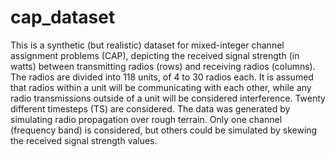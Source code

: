 # cap_dataset
This is a synthetic (but realistic) dataset for mixed-integer channel assignment problems (CAP), depicting the received signal strength (in watts) between transmitting radios (rows) and receiving radios (columns).  The radios are divided into 118 units, of 4 to 30 radios each.  It is assumed that radios within a unit will be communicating with each other, while any radio transmissions outside of a unit will be considered interference.
Twenty different timesteps (TS) are considered.  The data was generated by simulating radio propagation over rough terrain.  Only one channel (frequency band) is considered, but others could be simulated by skewing the received signal strength values.  

